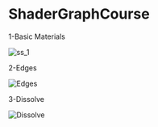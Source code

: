 # ShaderGraphCourse

1-Basic Materials

![ss_1](https://github.com/ramazantoy/ShaderGraphCourse/assets/37442787/497f1c72-832f-48d9-8838-d222fe24fa38)


2-Edges


![Edges](https://github.com/ramazantoy/ShaderGraphCourse/assets/37442787/81f2067f-71d6-4909-b196-6a8bca1e501a)


3-Dissolve



![Dissolve](https://github.com/ramazantoy/ShaderGraphCourse/assets/37442787/032f02b2-72d9-43ea-8b1d-48487423b290)
